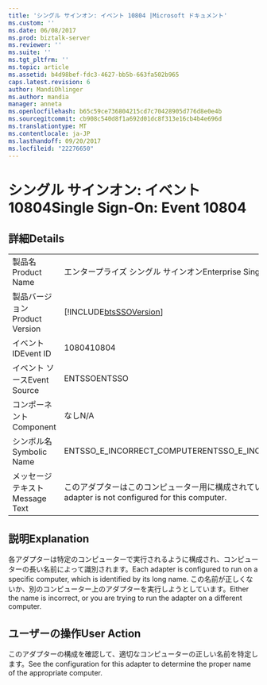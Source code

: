```yaml
---
title: 'シングル サインオン: イベント 10804 |Microsoft ドキュメント'
ms.custom: ''
ms.date: 06/08/2017
ms.prod: biztalk-server
ms.reviewer: ''
ms.suite: ''
ms.tgt_pltfrm: ''
ms.topic: article
ms.assetid: b4d98bef-fdc3-4627-bb5b-663fa502b965
caps.latest.revision: 6
author: MandiOhlinger
ms.author: mandia
manager: anneta
ms.openlocfilehash: b65c59ce736804215cd7c70428905d776d8e0e4b
ms.sourcegitcommit: cb908c540d8f1a692d01dc8f313e16cb4b4e696d
ms.translationtype: MT
ms.contentlocale: ja-JP
ms.lasthandoff: 09/20/2017
ms.locfileid: "22276650"
---
```

# <a name="single-sign-on-event-10804"></a><span data-ttu-id="1a9c8-102">シングル サインオン: イベント 10804</span><span class="sxs-lookup"><span data-stu-id="1a9c8-102">Single Sign-On: Event 10804</span></span>
## <a name="details"></a><span data-ttu-id="1a9c8-103">詳細</span><span class="sxs-lookup"><span data-stu-id="1a9c8-103">Details</span></span>  
  
|||  
|-|-|  
|<span data-ttu-id="1a9c8-104">製品名</span><span class="sxs-lookup"><span data-stu-id="1a9c8-104">Product Name</span></span>|<span data-ttu-id="1a9c8-105">エンタープライズ シングル サインオン</span><span class="sxs-lookup"><span data-stu-id="1a9c8-105">Enterprise Single Sign-On</span></span>|  
|<span data-ttu-id="1a9c8-106">製品バージョン</span><span class="sxs-lookup"><span data-stu-id="1a9c8-106">Product Version</span></span>|[!INCLUDE[btsSSOVersion](../includes/btsssoversion-md.md)]|  
|<span data-ttu-id="1a9c8-107">イベント ID</span><span class="sxs-lookup"><span data-stu-id="1a9c8-107">Event ID</span></span>|<span data-ttu-id="1a9c8-108">10804</span><span class="sxs-lookup"><span data-stu-id="1a9c8-108">10804</span></span>|  
|<span data-ttu-id="1a9c8-109">イベント ソース</span><span class="sxs-lookup"><span data-stu-id="1a9c8-109">Event Source</span></span>|<span data-ttu-id="1a9c8-110">ENTSSO</span><span class="sxs-lookup"><span data-stu-id="1a9c8-110">ENTSSO</span></span>|  
|<span data-ttu-id="1a9c8-111">コンポーネント</span><span class="sxs-lookup"><span data-stu-id="1a9c8-111">Component</span></span>|<span data-ttu-id="1a9c8-112">なし</span><span class="sxs-lookup"><span data-stu-id="1a9c8-112">N/A</span></span>|  
|<span data-ttu-id="1a9c8-113">シンボル名</span><span class="sxs-lookup"><span data-stu-id="1a9c8-113">Symbolic Name</span></span>|<span data-ttu-id="1a9c8-114">ENTSSO_E_INCORRECT_COMPUTER</span><span class="sxs-lookup"><span data-stu-id="1a9c8-114">ENTSSO_E_INCORRECT_COMPUTER</span></span>|  
|<span data-ttu-id="1a9c8-115">メッセージ テキスト</span><span class="sxs-lookup"><span data-stu-id="1a9c8-115">Message Text</span></span>|<span data-ttu-id="1a9c8-116">このアダプターはこのコンピューター用に構成されていません。</span><span class="sxs-lookup"><span data-stu-id="1a9c8-116">This adapter is not configured for this computer.</span></span>|  
  
## <a name="explanation"></a><span data-ttu-id="1a9c8-117">説明</span><span class="sxs-lookup"><span data-stu-id="1a9c8-117">Explanation</span></span>  
 <span data-ttu-id="1a9c8-118">各アダプターは特定のコンピューターで実行されるように構成され、コンピューターの長い名前によって識別されます。</span><span class="sxs-lookup"><span data-stu-id="1a9c8-118">Each adapter is configured to run on a specific computer, which is identified by its long name.</span></span> <span data-ttu-id="1a9c8-119">この名前が正しくないか、別のコンピューター上のアダプターを実行しようとしています。</span><span class="sxs-lookup"><span data-stu-id="1a9c8-119">Either the name is incorrect, or you are trying to run the adapter on a different computer.</span></span>  
  
## <a name="user-action"></a><span data-ttu-id="1a9c8-120">ユーザーの操作</span><span class="sxs-lookup"><span data-stu-id="1a9c8-120">User Action</span></span>  
 <span data-ttu-id="1a9c8-121">このアダプターの構成を確認して、適切なコンピューターの正しい名前を特定します。</span><span class="sxs-lookup"><span data-stu-id="1a9c8-121">See the configuration for this adapter to determine the proper name of the appropriate computer.</span></span>